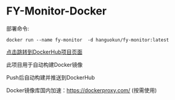 # FY-Monitor-Docker
部署命令:

`docker run --name fy-monitor  -d hanguokun/fy-monitor:latest`


[点击跳转到DockerHub项目页面](https://hub.docker.com/repository/docker/hanguokun/fy-monitor)

此项目用于自动构建Docker镜像

Push后自动构建并推送到DockerHub

Docker镜像库国内加速：https://dockerproxy.com/ (按需使用)

